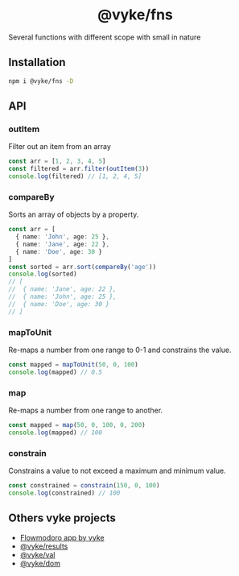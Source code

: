 <div align="center">
	<h1>
		@vyke/fns
	</h1>
</div>

Several functions with different scope with small in nature

## Installation
```sh
npm i @vyke/fns -D
```

## API
### outItem
Filter out an item from an array

```ts
const arr = [1, 2, 3, 4, 5]
const filtered = arr.filter(outItem(3))
console.log(filtered) // [1, 2, 4, 5]
```

### compareBy
Sorts an array of objects by a property.

```ts
const arr = [
  { name: 'John', age: 25 },
  { name: 'Jane', age: 22 },
  { name: 'Doe', age: 30 }
]
const sorted = arr.sort(compareBy('age'))
console.log(sorted)
// [
//  { name: 'Jane', age: 22 },
//  { name: 'John', age: 25 },
//  { name: 'Doe', age: 30 }
// ]
```

### mapToUnit
Re-maps a number from one range to 0-1 and constrains the value.

```ts
const mapped = mapToUnit(50, 0, 100)
console.log(mapped) // 0.5
```

### map
Re-maps a number from one range to another.

```ts
const mapped = map(50, 0, 100, 0, 200)
console.log(mapped) // 100
```

### constrain
Constrains a value to not exceed a maximum and minimum value.

```ts
const constrained = constrain(150, 0, 100)
console.log(constrained) // 100
```

## Others vyke projects
- [Flowmodoro app by vyke](https://github.com/albizures/vyke-flowmodoro)
- [@vyke/results](https://github.com/albizures/vyke-results)
- [@vyke/val](https://github.com/albizures/vyke-val)
- [@vyke/dom](https://github.com/albizures/vyke-dom)
